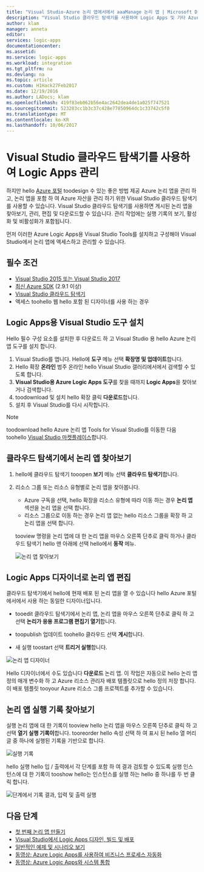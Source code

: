 ```yaml
---
title: "Visual Studio-Azure 논리 앱에서에서 aaaManage 논리 앱 | Microsoft Docs"
description: "Visual Studio 클라우드 탐색기를 사용하여 Logic Apps 및 기타 Azure 자산 관리"
author: klam
manager: anneta
editor: 
services: logic-apps
documentationcenter: 
ms.assetid: 
ms.service: logic-apps
ms.workload: integration
ms.tgt_pltfrm: na
ms.devlang: na
ms.topic: article
ms.custom: H1Hack27Feb2017
ms.date: 12/19/2016
ms.author: LADocs; klam
ms.openlocfilehash: 419f83eb062b56e4ac2642dea4de1a025f747521
ms.sourcegitcommit: 523283cc1b3c37c428e77850964dc1c33742c5f0
ms.translationtype: MT
ms.contentlocale: ko-KR
ms.lasthandoff: 10/06/2017
---
```

# <a name="manage-your-logic-apps-with-visual-studio-cloud-explorer"></a>Visual Studio 클라우드 탐색기를 사용하여 Logic Apps 관리

하지만 hello [Azure 포털](https://portal.azure.com/) toodesign 수 있는 좋은 방법 제공 Azure 논리 앱을 관리 하 고, 논리 앱을 포함 하 여 Azure 자산을 관리 하기 위한 Visual Studio 클라우드 탐색기를 사용할 수 있습니다. Visual Studio 클라우드 탐색기를 사용하면 게시된 논리 앱을 찾아보기, 관리, 편집 및 다운로드할 수 있습니다. 관리 작업에는 실행 기록의 보기, 활성화 및 비활성화가 포함됩니다. 

먼저 이러한 Azure Logic Apps용 Visual Studio Tools를 설치하고 구성해야 Visual Studio에서 논리 앱에 액세스하고 관리할 수 있습니다. 

## <a name="prerequisites"></a>필수 조건

* [Visual Studio 2015 또는 Visual Studio 2017](https://www.visualstudio.com/downloads/download-visual-studio-vs.aspx)
* [최신 Azure SDK](https://azure.microsoft.com/downloads/) (2.9.1 이상)
* [Visual Studio 클라우드 탐색기](https://marketplace.visualstudio.com/items?itemName=MicrosoftCloudExplorer.CloudExplorerforVisualStudio2015)
* 액세스 toohello 웹 hello 포함 된 디자이너를 사용 하는 경우

## <a name="install-visual-studio-tools-for-logic-apps"></a>Logic Apps용 Visual Studio 도구 설치

Hello 필수 구성 요소를 설치한 후 다운로드 하 고 Visual Studio 용 hello Azure 논리 앱 도구를 설치 합니다.

1. Visual Studio를 엽니다. Hello에 **도구** 메뉴 선택 **확장명 및 업데이트**합니다.
2. Hello 확장 **온라인** 범주 온라인 hello Visual Studio 갤러리에서에서 검색할 수 있도록 합니다.
3. **Visual Studio용 Azure Logic Apps 도구**를 찾을 때까지 **Logic Apps**을 찾아보거나 검색합니다.
4. toodownload 및 설치 hello 확장 클릭 **다운로드**합니다.
5. 설치 후 Visual Studio를 다시 시작합니다.

> [!NOTE]
> toodownload hello Azure 논리 앱 Tools for Visual Studio를 이동한 다음 toohello [Visual Studio 마켓플레이스](https://visualstudiogallery.msdn.microsoft.com/e25ad307-46cf-412e-8ba5-5b555d53d2d9)합니다.

## <a name="browse-for-logic-apps-in-cloud-explorer"></a>클라우드 탐색기에서 논리 앱 찾아보기

1.  hello에 클라우드 탐색기 tooopen **보기** 메뉴 선택 **클라우드 탐색기**합니다.
2.  리소스 그룹 또는 리소스 유형별로 논리 앱을 찾아봅니다. 

    * Azure 구독을 선택, hello 확장을 리소스 유형에 따라 이동 하는 경우 **논리 앱** 섹션을 논리 앱을 선택 합니다. 
    * 리소스 그룹으로 이동 하는 경우 논리 앱 없는 hello 리소스 그룹을 확장 하 고 논리 앱을 선택 합니다.

    tooview 명령을 논리 앱에 대 한 논리 앱을 마우스 오른쪽 단추로 클릭 하거나 클라우드 탐색기 hello 맨 아래에 선택 hello에서 **동작** 메뉴.

    ![논리 앱 찾아보기](./media/logic-apps-manage-from-vs/browse.png)

## <a name="edit-your-logic-app-with-logic-apps-designer"></a>Logic Apps 디자이너로 논리 앱 편집

클라우드 탐색기에서 hello에 현재 배포 된 논리 앱을 열 수 있습니다 hello Azure 포털에서에서 사용 하는 동일한 디자이너입니다. 

* tooedit 클라우드 탐색기에서 논리 앱, 논리 앱을 마우스 오른쪽 단추로 클릭 하 고 선택 **논리가 응용 프로그램 편집기 열기**합니다. 

* toopublish 업데이트 toohello 클라우드 선택 **게시**합니다. 

* 새 실행 toostart 선택 **트리거 실행**합니다.

![논리 앱 디자이너](./media/logic-apps-manage-from-vs/designer.png)

Hello 디자이너에서 수도 있습니다 **다운로드** 논리 앱. 이 작업은 자동으로 hello 논리 앱 정의 매개 변수화 하 고 Azure 리소스 관리자 배포 템플릿으로 hello 정의 저장 합니다. 이 배포 템플릿 tooyour Azure 리소스 그룹 프로젝트를 추가할 수 있습니다.

## <a name="browse-your-logic-app-run-history"></a>논리 앱 실행 기록 찾아보기

실행 논리 앱에 대 한 기록이 tooview hello 논리 앱을 마우스 오른쪽 단추로 클릭 하 고 선택 **열기 실행 기록이**합니다. tooreorder hello 속성 선택 하 여 표시 된 hello 열 머리글 중 하나에 실행된 기록을 기반으로 합니다.

![실행 기록](media/logic-apps-manage-from-vs/runs.png)

hello 실행 hello 입 / 출력에서 각 단계를 포함 하 여 결과 검토할 수 있도록 실행 인스턴스에 대 한 기록이 tooshow hello는 인스턴스를 실행 하는 hello 중 하나를 두 번 클릭 합니다.

![단계에서 기록 결과, 입력 및 출력 실행](./media/logic-apps-manage-from-vs/history.png)

## <a name="next-steps"></a>다음 단계

* [첫 번째 논리 앱 만들기](logic-apps-create-a-logic-app.md)
* [Visual Studio에서 Logic Apps 디자인, 빌드 및 배포](logic-apps-deploy-from-vs.md)
* [일반적인 예제 및 시나리오 보기](logic-apps-examples-and-scenarios.md)
* [동영상: Azure Logic Apps를 사용하여 비즈니스 프로세스 자동화](http://channel9.msdn.com/Events/Build/2016/T694)
* [동영상: Azure Logic Apps와 시스템 통합](http://channel9.msdn.com/Events/Build/2016/P462)
